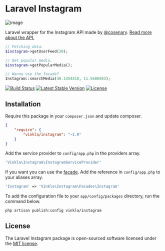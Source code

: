 Laravel Instagram
=================
![image](https://raw.githubusercontent.com/vinkla/vinkla.github.io/master/images/laravel-instagram.png)

Laravel wrapper for the Instagram API made by [@cosenary](https://github.com/cosenary/Instagram-PHP-API). [Read more about the API.](https://github.com/cosenary/Instagram-PHP-API)

```php
// Fetching data.
$instagram->getUserFeed(30);

// Get popular media.
$instagram->getPopularMedia();

// Wanna use the facade?
Instagram::searchMedia(48.1454418, 11.5686003);
```

[![Build Status](https://img.shields.io/travis/vinkla/instagram/master.svg?style=flat)](https://travis-ci.org/vinkla/instagram)
[![Latest Stable Version](http://img.shields.io/packagist/v/vinkla/instagram.svg?style=flat)](https://packagist.org/packages/vinkla/instagram)
[![License](https://img.shields.io/packagist/l/vinkla/instagram.svg?style=flat)](https://packagist.org/packages/vinkla/instagram)

## Installation
Require this package in your `composer.json` and update composer.

```json
{
	"require": {
		"vinkla/instagram": "~1.0"
	}
}
```

Add the service provider to ```config/app.php``` in the providers array.

```php
'Vinkla\Instagram\InstagramServiceProvider'
```

If you want you can use the [facade](http://laravel.com/docs/4.2/facades). Add the reference in ```config/app.php``` to your aliases array.
```php
'Instagram' => 'Vinkla\Instagram\Facades\Instagram'
```

To add the configuration file to your `app/config/packages` directory, run the command below.
```bash
php artisan publish:config vinkla/instagram
```

## License

The Laravel Instagram package is open-sourced software licensed under the [MIT license](http://opensource.org/licenses/MIT).
